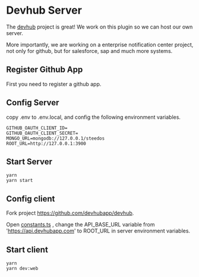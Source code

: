 # Devhub Server

The [devhub](https://github.com/devhubapp/devhub) project is great! We work on this plugin so we can host our own server.

More importantly, we are working on a enterprise notification center project, not only for github, but for salesforce, sap and much more systems.

## Register Github App

First you need to register a github app.

## Config Server

copy .env to .env.local, and config the following environment variables.

```shell
GITHUB_OAUTH_CLIENT_ID=
GITHUB_OAUTH_CLIENT_SECRET=
MONGO_URL=mongodb://127.0.0.1/steedos
ROOT_URL=http://127.0.0.1:3900
```

## Start Server

```shell
yarn
yarn start
```

## Config client

Fork project https://github.com/devhubapp/devhub.

Open [constants.ts](https://github.com/devhubapp/devhub/blob/master/packages/core/src/utils/constants.ts) , change the API_BASE_URL variable from 'https://api.devhubapp.com' to ROOT_URL in server environment variables.

## Start client

```shell
yarn
yarn dev:web
```
